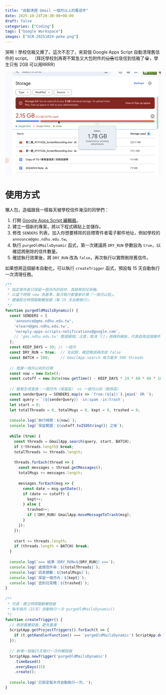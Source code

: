 ```yaml
---
title: "自動清理 Gmail 一個月以上的舊信件"
date: 2025-10-24T20:30:00+08:00
draft: false
categories: ["Coding"]
tags: ["Google Workspace"]
images: ["SCR-20251024-peke.png"]
---
```


哭啊！學校信箱又爆了。<!--more-->這次不忍了，來寫個 Google Apps Script 自動清理舊信件的 script。
（拜託學校別再寄不緊急又大包附件的~~公告~~垃圾信到信箱了😭，學生只有 2GB 可以用RRRR）

![](./SCR-20251024-peke.png)

# 使用方式

懶人包，造福跟我一樣每天被學校信件淹沒的同學們：

1. 打開 [Google Apps Script 編輯器](https://script.google.com/)。
2. 建立一個新的專案，將以下程式碼貼上並儲存。
3. 修改 `SENDERS` 列表，加入你想要移除的目標寄件者電子郵件地址，例如學校的 `announce@gms.ndhu.edu.tw`。
4. 執行 `purgeOldMailsDynamic` 函式，第一次建議將 `DRY_RUN` 參數設為 `true`，以確認將刪除的信件數量。
5. 確認執行效果後，將 `DRY_RUN` 改為 `false`，再次執行以實際刪除舊信件。

如果想將這個腳本自動化，可以執行 `createTrigger` 函式，預設每 15 天自動執行一次清理任務。

```javascript
/**
 * 指定寄件者只保留一個月內的信件，其餘移到垃圾桶。
 * 以當下時間 now 為基準，每次執行都重新計算「一個月以前」。
 * 建議配合時間驅動觸發器（每 15 天自動執行）。
 */
function purgeOldMailsDynamic() {
  const SENDERS = [
    'announce@gms.ndhu.edu.tw',
    'elearn@gms.ndhu.edu.tw',
    'noreply-apps-scripts-notifications@google.com',
    // 'gms.ndhu.edu.tw' 整個網域。注意，取消「//」兩條斜線後，代表啟用這個條件。這條設定會刪除所有來自 @gms.ndhu.edu.tw 寄來的信件！例如教授、同學、系辦、全校公告信等，都在被丟到垃圾桶的範圍內，請小心使用。
  ];
  const KEEP_DAYS = 30; // 一個月
  const DRY_RUN = true;  // 先試跑，確認無誤再改成 false
  const BATCH = 500;     // GmailApp.search 每次最多 500 threads

  // 推算一個月以前的日期
  const now = new Date();
  const cutoff = new Date(now.getTime() - KEEP_DAYS * 24 * 60 * 60 * 1000);

  // 動態生成查詢：一個月內（保留區） vs 一個月以前（刪除區）
  const senderQuery = SENDERS.map(s => `from:(${s})`).join(' OR ');
  const query = `(${senderQuery}) -in:spam -in:trash`;
  let start = 0;
  let totalThreads = 0, totalMsgs = 0, kept = 0, trashed = 0;

  console.log(`執行時間：${now}`);
  console.log(`保留範圍：${cutoff.toISOString()} 之後`);

  while (true) {
    const threads = GmailApp.search(query, start, BATCH);
    if (!threads.length) break;
    totalThreads += threads.length;

    threads.forEach(thread => {
      const messages = thread.getMessages();
      totalMsgs += messages.length;

      messages.forEach(msg => {
        const date = msg.getDate();
        if (date >= cutoff) {
          kept++;
        } else {
          trashed++;
          if (!DRY_RUN) GmailApp.moveMessageToTrash(msg);
        }
      });
    });

    start += threads.length;
    if (threads.length < BATCH) break;
  }

  console.log(`=== 結果（DRY_RUN=${DRY_RUN}）===`);
  console.log(`處理信件串：${totalThreads}`);
  console.log(`訊息總數：${totalMsgs}`);
  console.log(`保留一個月內：${kept}`);
  console.log(`丟到垃圾桶：${trashed}`);
}

/**
 * 可選：建立時間驅動觸發器
 * 每半個月（15天）自動執行一次 purgeOldMailsDynamic()
 */
function createTrigger() {
  // 刪除舊觸發器，避免重複
  ScriptApp.getProjectTriggers().forEach(t => {
    if (t.getHandlerFunction() === 'purgeOldMailsDynamic') ScriptApp.deleteTrigger(t);
  });

  // 新增一個每15天執行一次的觸發器
  ScriptApp.newTrigger('purgeOldMailsDynamic')
    .timeBased()
    .everyDays(15)
    .create();

  console.log('已設定每半月自動執行一次。');
}
```